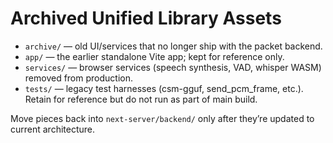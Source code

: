 # Archived Unified Library Assets

- `archive/` — old UI/services that no longer ship with the packet backend.
- `app/` — the earlier standalone Vite app; kept for reference only.
- `services/` — browser services (speech synthesis, VAD, whisper WASM) removed from production.
- `tests/` — legacy test harnesses (csm-gguf, send_pcm_frame, etc.). Retain for reference but do not run as part of main build.

Move pieces back into `next-server/backend/` only after they’re updated to current architecture.
